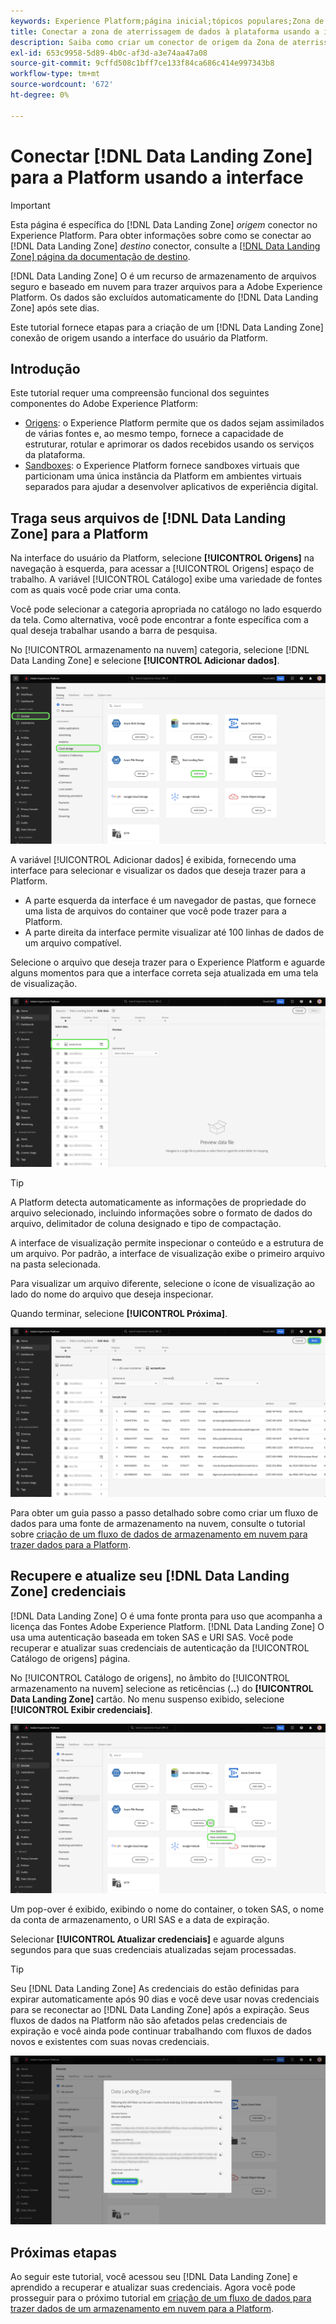 ```yaml
---
keywords: Experience Platform;página inicial;tópicos populares;Zona de aterrissagem de dados;zona de aterrissagem de dados
title: Conectar a zona de aterrissagem de dados à plataforma usando a interface do
description: Saiba como criar um conector de origem da Zona de aterrissagem de dados usando a interface do usuário da Platform.
exl-id: 653c9958-5d89-4b0c-af3d-a3e74aa47a08
source-git-commit: 9cffd508c1bff7ce133f84ca686c414e997343b8
workflow-type: tm+mt
source-wordcount: '672'
ht-degree: 0%

---
```


# Conectar [!DNL Data Landing Zone] para a Platform usando a interface

>[!IMPORTANT]
>
>Esta página é específica do [!DNL Data Landing Zone] *origem* conector no Experience Platform. Para obter informações sobre como se conectar ao [!DNL Data Landing Zone] *destino* conector, consulte a [[!DNL Data Landing Zone] página da documentação de destino](/help/destinations/catalog/cloud-storage/data-landing-zone.md).

[!DNL Data Landing Zone] O é um recurso de armazenamento de arquivos seguro e baseado em nuvem para trazer arquivos para a Adobe Experience Platform. Os dados são excluídos automaticamente do [!DNL Data Landing Zone] após sete dias.

Este tutorial fornece etapas para a criação de um [!DNL Data Landing Zone] conexão de origem usando a interface do usuário da Platform.

## Introdução

Este tutorial requer uma compreensão funcional dos seguintes componentes do Adobe Experience Platform:

* [Origens](../../../../home.md): o Experience Platform permite que os dados sejam assimilados de várias fontes e, ao mesmo tempo, fornece a capacidade de estruturar, rotular e aprimorar os dados recebidos usando os serviços da plataforma.
* [Sandboxes](../../../../../sandboxes/home.md): o Experience Platform fornece sandboxes virtuais que particionam uma única instância da Platform em ambientes virtuais separados para ajudar a desenvolver aplicativos de experiência digital.

## Traga seus arquivos de [!DNL Data Landing Zone] para a Platform

Na interface do usuário da Platform, selecione **[!UICONTROL Origens]** na navegação à esquerda, para acessar a [!UICONTROL Origens] espaço de trabalho. A variável [!UICONTROL Catálogo] exibe uma variedade de fontes com as quais você pode criar uma conta.

Você pode selecionar a categoria apropriada no catálogo no lado esquerdo da tela. Como alternativa, você pode encontrar a fonte específica com a qual deseja trabalhar usando a barra de pesquisa.

No [!UICONTROL armazenamento na nuvem] categoria, selecione [!DNL Data Landing Zone] e selecione **[!UICONTROL Adicionar dados]**.

![O catálogo de fontes com a Data Landing Zone selecionada.](../../../../images/tutorials/create/dlz/catalog.png)

A variável [!UICONTROL Adicionar dados] é exibida, fornecendo uma interface para selecionar e visualizar os dados que deseja trazer para a Platform.

* A parte esquerda da interface é um navegador de pastas, que fornece uma lista de arquivos do container que você pode trazer para a Platform.
* A parte direita da interface permite visualizar até 100 linhas de dados de um arquivo compatível.

Selecione o arquivo que deseja trazer para o Experience Platform e aguarde alguns momentos para que a interface correta seja atualizada em uma tela de visualização.

![A interface de adição de dados do espaço de trabalho de origens.](../../../../images/tutorials/create/dlz/add-data.png)

>[!TIP]
>
>A Platform detecta automaticamente as informações de propriedade do arquivo selecionado, incluindo informações sobre o formato de dados do arquivo, delimitador de coluna designado e tipo de compactação.

A interface de visualização permite inspecionar o conteúdo e a estrutura de um arquivo. Por padrão, a interface de visualização exibe o primeiro arquivo na pasta selecionada.

Para visualizar um arquivo diferente, selecione o ícone de visualização ao lado do nome do arquivo que deseja inspecionar.

Quando terminar, selecione **[!UICONTROL Próxima]**.

![A página de visualização de dados do espaço de trabalho de origens.](../../../../images/tutorials/create/dlz/file-detection.png)

Para obter um guia passo a passo detalhado sobre como criar um fluxo de dados para uma fonte de armazenamento na nuvem, consulte o tutorial sobre [criação de um fluxo de dados de armazenamento em nuvem para trazer dados para a Platform](../../dataflow/batch/cloud-storage.md).

## Recupere e atualize seu [!DNL Data Landing Zone] credenciais

[!DNL Data Landing Zone] O é uma fonte pronta para uso que acompanha a licença das Fontes Adobe Experience Platform. [!DNL Data Landing Zone] O usa uma autenticação baseada em token SAS e URI SAS. Você pode recuperar e atualizar suas credenciais de autenticação da [!UICONTROL Catálogo de origens] página.

No [!UICONTROL Catálogo de origens], no âmbito do [!UICONTROL armazenamento na nuvem] selecione as reticências (**..**) do **[!UICONTROL Data Landing Zone]** cartão. No menu suspenso exibido, selecione **[!UICONTROL Exibir credenciais]**.

![Uma lista de opções de exibição para a Data Landing Zone.](../../../../images/tutorials/create/dlz/options.png)

Um pop-over é exibido, exibindo o nome do container, o token SAS, o nome da conta de armazenamento, o URI SAS e a data de expiração.

Selecionar **[!UICONTROL Atualizar credenciais]** e aguarde alguns segundos para que suas credenciais atualizadas sejam processadas.

>[!TIP]
>
>Seu [!DNL Data Landing Zone] As credenciais do estão definidas para expirar automaticamente após 90 dias e você deve usar novas credenciais para se reconectar ao [!DNL Data Landing Zone] após a expiração. Seus fluxos de dados na Platform não são afetados pelas credenciais de expiração e você ainda pode continuar trabalhando com fluxos de dados novos e existentes com suas novas credenciais.

![As credenciais associadas a uma determinada conta da Data Landing Zone.](../../../../images/tutorials/create/dlz/view-credentials.png)

## Próximas etapas

Ao seguir este tutorial, você acessou seu [!DNL Data Landing Zone] e aprendido a recuperar e atualizar suas credenciais. Agora você pode prosseguir para o próximo tutorial em [criação de um fluxo de dados para trazer dados de um armazenamento em nuvem para a Platform](../../dataflow/batch/cloud-storage.md).
